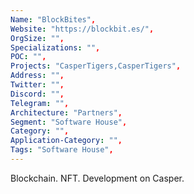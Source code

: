 ```yaml
--- 
Name: "BlockBites", 
Website: "https://blockbit.es/", 
OrgSize: "",
Specializations: "",
POC: "",
Projects: "CasperTigers,CasperTigers",
Address: "",
Twitter: "", 
Discord: "",
Telegram: "",
Architecture: "Partners",
Segment: "Software House",
Category: "",
Application-Category: "",
Tags: "Software House",
--- 
```

<!--lang:en--> 
Blockchain. NFT. Development on Casper.
<!--lang:es--] 
cadena de bloques. NFT. Desarrollo en Casper.
<!--lang:de--] 
Blockchain. NFT. Entwicklung auf Casper.
<!--lang:fr--] 
Chaîne de blocs. NFT. Développement sur Casper.
<!--lang:pl--] 
Łańcuch bloków. NFT. Rozwój na Casper.
<!--lang:uk--] 
Блокчейн. NFT. Розробка на Casper.
[!--lang:*--> 
